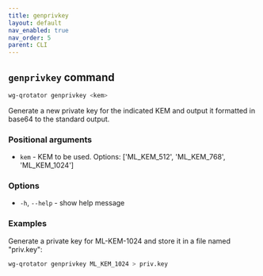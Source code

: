 ```yaml
---
title: genprivkey
layout: default
nav_enabled: true
nav_order: 5
parent: CLI
---
```


## `genprivkey` command

```bash
wg-qrotator genprivkey <kem>
```

Generate a new private key for the indicated KEM and output it formatted in base64 to the standard output.  

### Positional arguments

- `kem` - KEM to be used. Options: ['ML_KEM_512', 'ML_KEM_768', 'ML_KEM_1024']

### Options

- `-h`, `--help` -  show help message

### Examples

Generate a private key for ML-KEM-1024 and store it in a file named "priv.key": 
```bash
wg-qrotator genprivkey ML_KEM_1024 > priv.key
```
